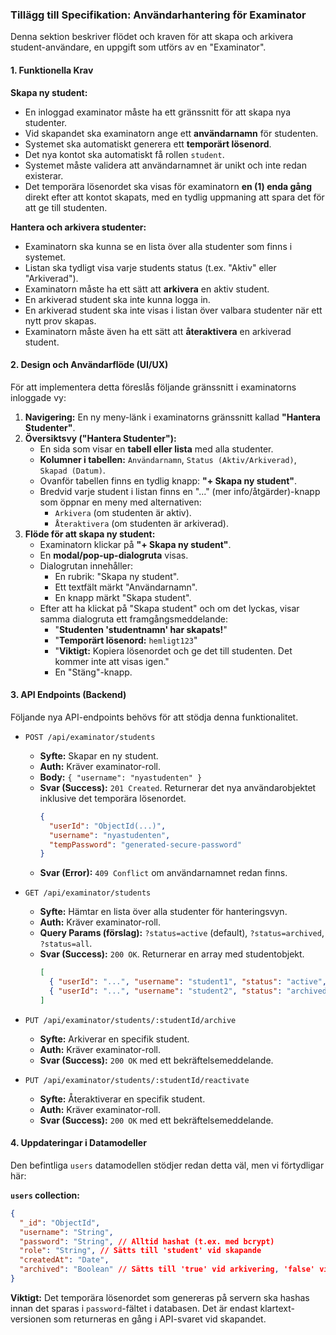 ### **Tillägg till Specifikation: Användarhantering för Examinator**

Denna sektion beskriver flödet och kraven för att skapa och arkivera student-användare, en uppgift som utförs av en "Examinator".

#### **1. Funktionella Krav**

**Skapa ny student:**
* En inloggad examinator måste ha ett gränssnitt för att skapa nya studenter.
* Vid skapandet ska examinatorn ange ett **användarnamn** för studenten.
* Systemet ska automatiskt generera ett **temporärt lösenord**.
* Det nya kontot ska automatiskt få rollen `student`.
* Systemet måste validera att användarnamnet är unikt och inte redan existerar.
* Det temporära lösenordet ska visas för examinatorn **en (1) enda gång** direkt efter att kontot skapats, med en tydlig uppmaning att spara det för att ge till studenten.

**Hantera och arkivera studenter:**
* Examinatorn ska kunna se en lista över alla studenter som finns i systemet.
* Listan ska tydligt visa varje students status (t.ex. "Aktiv" eller "Arkiverad").
* Examinatorn måste ha ett sätt att **arkivera** en aktiv student.
* En arkiverad student ska inte kunna logga in.
* En arkiverad student ska inte visas i listan över valbara studenter när ett nytt prov skapas.
* Examinatorn måste även ha ett sätt att **återaktivera** en arkiverad student.

#### **2. Design och Användarflöde (UI/UX)**

För att implementera detta föreslås följande gränssnitt i examinatorns inloggade vy:

1.  **Navigering:** En ny meny-länk i examinatorns gränssnitt kallad **"Hantera Studenter"**.
2.  **Översiktsvy ("Hantera Studenter"):**
    * En sida som visar en **tabell eller lista** med alla studenter.
    * **Kolumner i tabellen:** `Användarnamn`, `Status (Aktiv/Arkiverad)`, `Skapad (Datum)`.
    * Ovanför tabellen finns en tydlig knapp: **"+ Skapa ny student"**.
    * Bredvid varje student i listan finns en "..." (mer info/åtgärder)-knapp som öppnar en meny med alternativen:
        * `Arkivera` (om studenten är aktiv).
        * `Återaktivera` (om studenten är arkiverad).
3.  **Flöde för att skapa ny student:**
    * Examinatorn klickar på **"+ Skapa ny student"**.
    * En **modal/pop-up-dialogruta** visas.
    * Dialogrutan innehåller:
        * En rubrik: "Skapa ny student".
        * Ett textfält märkt "Användarnamn".
        * En knapp märkt "Skapa student".
    * Efter att ha klickat på "Skapa student" och om det lyckas, visar samma dialogruta ett framgångsmeddelande:
        * "**Studenten 'studentnamn' har skapats!**"
        * "**Temporärt lösenord:** `hemligt123`"
        * "**Viktigt:** Kopiera lösenordet och ge det till studenten. Det kommer inte att visas igen."
        * En "Stäng"-knapp.

#### **3. API Endpoints (Backend)**

Följande nya API-endpoints behövs för att stödja denna funktionalitet.

* `POST /api/examinator/students`
    * **Syfte:** Skapar en ny student.
    * **Auth:** Kräver examinator-roll.
    * **Body:** `{ "username": "nyastudenten" }`
    * **Svar (Success):** `201 Created`. Returnerar det nya användarobjektet inklusive det temporära lösenordet.
        ```json
        {
          "userId": "ObjectId(...)",
          "username": "nyastudenten",
          "tempPassword": "generated-secure-password"
        }
        ```
    * **Svar (Error):** `409 Conflict` om användarnamnet redan finns.

* `GET /api/examinator/students`
    * **Syfte:** Hämtar en lista över alla studenter för hanteringsvyn.
    * **Auth:** Kräver examinator-roll.
    * **Query Params (förslag):** `?status=active` (default), `?status=archived`, `?status=all`.
    * **Svar (Success):** `200 OK`. Returnerar en array med studentobjekt.
        ```json
        [
          { "userId": "...", "username": "student1", "status": "active", "createdAt": "..." },
          { "userId": "...", "username": "student2", "status": "archived", "createdAt": "..." }
        ]
        ```

* `PUT /api/examinator/students/:studentId/archive`
    * **Syfte:** Arkiverar en specifik student.
    * **Auth:** Kräver examinator-roll.
    * **Svar (Success):** `200 OK` med ett bekräftelsemeddelande.

* `PUT /api/examinator/students/:studentId/reactivate`
    * **Syfte:** Återaktiverar en specifik student.
    * **Auth:** Kräver examinator-roll.
    * **Svar (Success):** `200 OK` med ett bekräftelsemeddelande.

#### **4. Uppdateringar i Datamodeller**

Den befintliga `users` datamodellen stödjer redan detta väl, men vi förtydligar här:

**`users` collection:**
```json
{
  "_id": "ObjectId",
  "username": "String",
  "password": "String", // Alltid hashat (t.ex. med bcrypt)
  "role": "String", // Sätts till 'student' vid skapande
  "createdAt": "Date",
  "archived": "Boolean" // Sätts till 'true' vid arkivering, 'false' vid skapande/återaktivering
}
```
**Viktigt:** Det temporära lösenordet som genereras på servern ska hashas innan det sparas i `password`-fältet i databasen. Det är endast klartext-versionen som returneras en gång i API-svaret vid skapandet.
